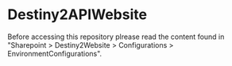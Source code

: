 # Destiny2APIWebsite
Before accessing this repository plrease read the content found in "Sharepoint > Destiny2Website > Configurations > EnvironmentConfigurations".